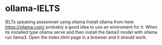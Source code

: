 # ollama-IELTS
IELTs speaking assesmnet using ollama 
Install ollama from here https://ollama.com/ probably a good idea to use an enviroment for it. When its installed type ollama serve
  and then install the llama3 model with ollama run llama3. Open the index.html page in a browser and it should work.
